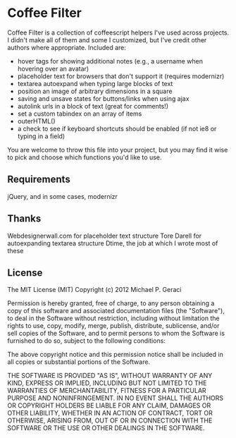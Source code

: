 Coffee Filter
=============

Coffee Filter is a collection of coffeescript helpers I've used across projects. 
I didn't make all of them and some I customized, but I've credit other authors where appropriate. Included are:

- hover tags for showing additional notes (e.g., a username when
  hovering over an avatar)
- placeholder text for browsers that don't support it (requires
  modernizr)
- textarea autoexpand when typing large blocks of text
- position an image of arbitrary dimensions in a square
- saving and unsave states for buttons/links when using ajax
- autolink urls in a block of text (great for comments!)
- set a custom tabindex on an array of items
- outerHTML()
- a check to see if keyboard shortcuts should be enabled (if not ie8 or
  typing in a field)

You are welcome to throw this file into your project, but you may find
it wise to pick and choose which functions you'd like to use.


Requirements
------------

jQuery, and in some cases, modernizr


Thanks
------

Webdesignerwall.com for placeholder text structure
Tore Darell for autoexpanding textarea structure
Dtime, the job at which I wrote most of these


License
-------

The MIT License (MIT)
Copyright (c) 2012 Michael P. Geraci

Permission is hereby granted, free of charge, to any person obtaining a copy of this software and associated documentation files (the "Software"), to deal in the Software without restriction, including without limitation the rights to use, copy, modify, merge, publish, distribute, sublicense, and/or sell copies of the Software, and to permit persons to whom the Software is furnished to do so, subject to the following conditions:

The above copyright notice and this permission notice shall be included in all copies or substantial portions of the Software.

THE SOFTWARE IS PROVIDED "AS IS", WITHOUT WARRANTY OF ANY KIND, EXPRESS OR IMPLIED, INCLUDING BUT NOT LIMITED TO THE WARRANTIES OF MERCHANTABILITY, FITNESS FOR A PARTICULAR PURPOSE AND NONINFRINGEMENT. IN NO EVENT SHALL THE AUTHORS OR COPYRIGHT HOLDERS BE LIABLE FOR ANY CLAIM, DAMAGES OR OTHER LIABILITY, WHETHER IN AN ACTION OF CONTRACT, TORT OR OTHERWISE, ARISING FROM, OUT OF OR IN CONNECTION WITH THE SOFTWARE OR THE USE OR OTHER DEALINGS IN THE SOFTWARE.
